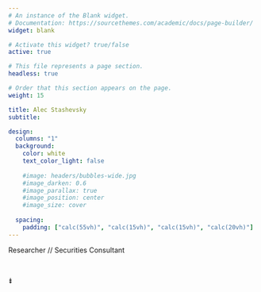 ```yaml
---
# An instance of the Blank widget.
# Documentation: https://sourcethemes.com/academic/docs/page-builder/
widget: blank

# Activate this widget? true/false
active: true

# This file represents a page section.
headless: true

# Order that this section appears on the page.
weight: 15

title: Alec Stashevsky
subtitle:

design:
  columns: "1"
  background:
    color: white
    text_color_light: false
    
    #image: headers/bubbles-wide.jpg
    #image_darken: 0.6
    #image_parallax: true
    #image_position: center
    #image_size: cover
    
  spacing:
    padding: ["calc(55vh)", "calc(15vh)", "calc(15vh)", "calc(20vh)"]
---
```



Researcher // Securities Consultant

<br />

⇟